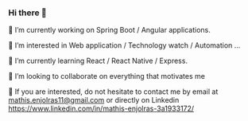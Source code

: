 ### Hi there 👋

🔭 I’m currently working on Spring Boot / Angular applications.

👀 I’m interested in Web application / Technology watch / Automation ...

🌱 I’m currently learning React / React Native / Express.

💞️ I’m looking to collaborate on everything that motivates me

📝 If you are interested, do not hesitate to contact me by email at mathis.enjolras11@gmail.com or directly on Linkedin https://www.linkedin.com/in/mathis-enjolras-3a1933172/
<!--
**mathiz11/mathiz11** is a ✨ _special_ ✨ repository because its `README.md` (this file) appears on your GitHub profile.

Here are some ideas to get you started:

- 🔭 I’m currently working on ...
- 🌱 I’m currently learning ...
- 👯 I’m looking to collaborate on ...
- 🤔 I’m looking for help with ...
- 💬 Ask me about ...
- 📫 How to reach me: ...
- 😄 Pronouns: ...
- ⚡ Fun fact: ...
-->
